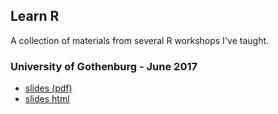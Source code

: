 ## Learn R

A collection of materials from several R workshops I've taught.

### University of Gothenburg - June 2017
- [slides (pdf)](learn-r/slides/intro-data-analysis-and-reporting-with-r-GU.pdf)
- [slides html](learn-r/slides/intro-data-analysis-and-reporting-with-r-GU.html)
